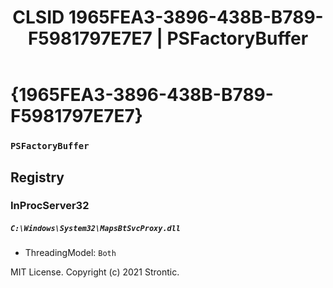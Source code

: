 ﻿---
title: "CLSID 1965FEA3-3896-438B-B789-F5981797E7E7 | PSFactoryBuffer"
excerpt: What is COM-Object CLSID 1965FEA3-3896-438B-B789-F5981797E7E7?
---

# {1965FEA3-3896-438B-B789-F5981797E7E7}

### `PSFactoryBuffer`

## Registry


### InProcServer32

##### `C:\Windows\System32\MapsBtSvcProxy.dll`
* ThreadingModel: `Both`

MIT License. Copyright (c) 2021 Strontic.


